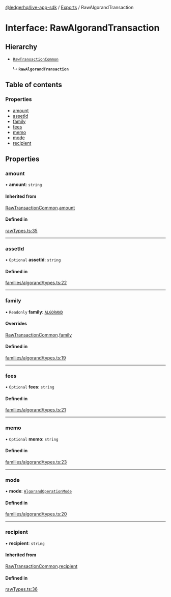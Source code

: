 [@ledgerhq/live-app-sdk](../README.md) / [Exports](../modules.md) / RawAlgorandTransaction

# Interface: RawAlgorandTransaction

## Hierarchy

- [`RawTransactionCommon`](RawTransactionCommon.md)

  ↳ **`RawAlgorandTransaction`**

## Table of contents

### Properties

- [amount](RawAlgorandTransaction.md#amount)
- [assetId](RawAlgorandTransaction.md#assetid)
- [family](RawAlgorandTransaction.md#family)
- [fees](RawAlgorandTransaction.md#fees)
- [memo](RawAlgorandTransaction.md#memo)
- [mode](RawAlgorandTransaction.md#mode)
- [recipient](RawAlgorandTransaction.md#recipient)

## Properties

### amount

• **amount**: `string`

#### Inherited from

[RawTransactionCommon](RawTransactionCommon.md).[amount](RawTransactionCommon.md#amount)

#### Defined in

[rawTypes.ts:35](https://github.com/LedgerHQ/live-app-sdk/blob/main/src/rawTypes.ts#L35)

___

### assetId

• `Optional` **assetId**: `string`

#### Defined in

[families/algorand/types.ts:22](https://github.com/LedgerHQ/live-app-sdk/blob/main/src/families/algorand/types.ts#L22)

___

### family

• `Readonly` **family**: [`ALGORAND`](../enums/FAMILIES.md#algorand)

#### Overrides

[RawTransactionCommon](RawTransactionCommon.md).[family](RawTransactionCommon.md#family)

#### Defined in

[families/algorand/types.ts:19](https://github.com/LedgerHQ/live-app-sdk/blob/main/src/families/algorand/types.ts#L19)

___

### fees

• `Optional` **fees**: `string`

#### Defined in

[families/algorand/types.ts:21](https://github.com/LedgerHQ/live-app-sdk/blob/main/src/families/algorand/types.ts#L21)

___

### memo

• `Optional` **memo**: `string`

#### Defined in

[families/algorand/types.ts:23](https://github.com/LedgerHQ/live-app-sdk/blob/main/src/families/algorand/types.ts#L23)

___

### mode

• **mode**: [`AlgorandOperationMode`](../modules.md#algorandoperationmode)

#### Defined in

[families/algorand/types.ts:20](https://github.com/LedgerHQ/live-app-sdk/blob/main/src/families/algorand/types.ts#L20)

___

### recipient

• **recipient**: `string`

#### Inherited from

[RawTransactionCommon](RawTransactionCommon.md).[recipient](RawTransactionCommon.md#recipient)

#### Defined in

[rawTypes.ts:36](https://github.com/LedgerHQ/live-app-sdk/blob/main/src/rawTypes.ts#L36)
